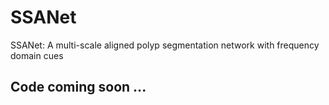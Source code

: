 # SSANet
SSANet: A multi-scale aligned polyp segmentation network with frequency domain cues 
## Code coming soon ...
